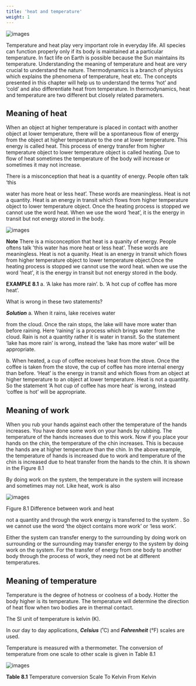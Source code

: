 ```yaml
---
title: 'heat and temperature'
weight: 1
---
```


![images](image_72.jpg)
 

Temperature and heat play very important role in everyday life. All species can function properly only if its body is maintained at a particular temperature. In fact life on Earth is possible because the Sun maintains its temperature. Understanding the meaning of temperature and heat are very crucial to understand the nature. Thermodynamics is a branch of physics which explains the phenomena of temperature, heat etc. The concepts presented in this chapter will help us to understand the terms ‘hot’ and ‘cold’ and also differentiate heat from temperature. In thermodynamics, heat and temperature are two different but closely related parameters.


## Meaning of heat



When an object at higher temperature is placed in contact with another object at lower temperature, there will be a spontaneous flow of energy from the object at higher temperature to the one at lower temperature. This energy is called heat. This process of energy transfer from higher temperature object to lower temperature object is called heating. Due to flow of heat sometimes the temperature of the body will increase or sometimes it may not increase.

There is a misconception that heat is a quantity of energy. People often talk ‘this

water has more heat or less heat’. These words are meaningless. Heat is not a quantity. Heat is an energy in transit which flows from higher temperature object to lower temperature object. Once the heating process is stopped we cannot use the word heat. When we use the word ‘heat’, it is the energy in transit but not energy stored in the body.

![images](image_5.png)

**Note**
There is a misconception that heat is a quanity of energy. People oftens talk 'this water has more heat or less heat'. These words are meaningless. Heat is not a quanity. Heat is an energy in transit which flows from higher temperature object to lower temperature object.Once the heating process is stopped we cannot use the word heat. when we use the word 'heat', it is the energy in transit but not energy stored in the body.</blockquote>

**EXAMPLE  8.1** 
a. ‘A lake has more rain’. b. ‘A hot cup of coffee has more heat’.

What is wrong in these two statements?

**_Solution_**
a. When it rains, lake receives water

from the cloud. Once the rain stops, the lake will have more water than before raining. Here ‘raining’ is a process which brings water from the cloud. Rain is not a quantity rather it is water in transit. So the statement ‘lake has more rain’ is wrong, instead the ‘lake has more water’ will be appropriate.  

b. When heated, a cup of coffee receives heat from the stove. Once the coffee is taken from the stove, the cup of coffee has more internal energy than before. ‘Heat’ is the energy in transit and which flows from an object at higher temperature to an object at lower temperature. Heat is not a quantity. So the statement ‘A hot cup of coffee has more heat’ is wrong, instead ‘coffee is hot’ will be appropriate.

## Meaning of work



When you rub your hands against each other the temperature of the hands increases. You have done some work on your hands by rubbing. The temperature of the hands increases due to this work. Now if you place your hands on the chin, the temperature of the chin increases. This is because the hands are at higher temperature than the chin. In the above example, the temperature of hands is increased due to work and temperature of the chin is increased due to heat transfer from the hands to the chin. It is shown in the Figure 8.1

By doing work on the system, the temperature in the system will increase and sometimes may not. Like heat, work is also

![images](image_66.jpg)

Figure 8.1 Difference between work and heat

not a quantity and through the work energy is transferred to the system . So we cannot use the word ‘the object contains more work’ or ‘less work’.

Either the system can transfer energy to the surrounding by doing work on surrounding or the surrounding may transfer energy to the system by doing work on the system. For the transfer of energy from one body to another body through the process of work, they need not be at different temperatures.

## Meaning of temperature


Temperature is the degree of hotness or coolness of a body. Hotter the body higher is its temperature. The temperature will determine the direction of heat flow when two bodies are in thermal contact.

The SI unit of temperature is kelvin (K).

In our day to day applications, **_Celsius_** (˚C) and **_Fahrenheit_** (°F) scales are used.

Temperature is measured with a thermometer. The conversion of temperature from one scale to other scale is given in Table 8.1

![images](image_73.jpg)

**Table 8.1** Temperature conversion Scale To Kelvin From Kelvin

